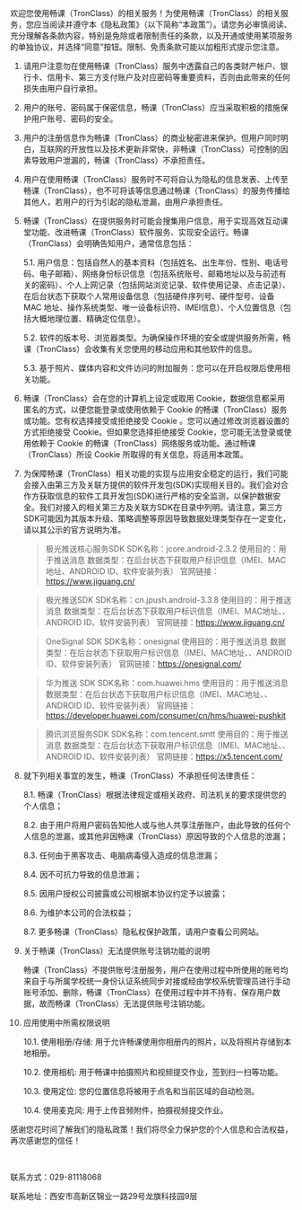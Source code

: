 欢迎您使用畅课（TronClass）的相关服务！为使用畅课（TronClass）的相关服务，您应当阅读并遵守本《隐私政策》（以下简称“本政策”）。请您务必审慎阅读、充分理解各条款内容，特别是免除或者限制责任的条款，以及开通或使用某项服务的单独协议，并选择“同意”按钮。限制、免责条款可能以加粗形式提示您注意。

1. 请用户注意勿在使用畅课（TronClass）服务中透露自己的各类财产帐户、银行卡、信用卡、第三方支付账户及对应密码等重要资料，否则由此带来的任何损失由用户自行承担。

2. 用户的账号、密码属于保密信息，畅课（TronClass）应当采取积极的措施保护用户账号、密码的安全。

3. 用户的注册信息作为畅课（TronClass）的商业秘密进来保护。但用户同时明白，互联网的开放性以及技术更新非常快，非畅课（TronClass）可控制的因素导致用户泄漏的，畅课（TronClass）不承担责任。

4. 用户在使用畅课（TronClass）服务时不可将自认为隐私的信息发表、上传至畅课（TronClass），也不可将该等信息通过畅课（TronClass）的服务传播给其他人，若用户的行为引起的隐私泄漏，由用户承担责任。

5. 畅课（TronClass）在提供服务时可能会搜集用户信息，用于实现高效互动课堂功能、改进畅课（TronClass）软件服务、实现安全运行。畅课（TronClass）会明确告知用户，通常信息包括：
   
    5.1. 用户信息：包括自然人的基本资料（包括姓名、出生年份、性别、电话号码、电子邮箱）、网络身份标识信息（包括系统账号、邮箱地址以及与前述有关的密码）、个人上网记录（包括网站浏览记录、软件使用记录、点击记录）、在后台状态下获取个人常用设备信息（包括硬件序列号、硬件型号、设备 MAC 地址、操作系统类型、唯一设备标识符、IMEI信息）、个人位置信息（包括大概地理位置、精确定位信息）。
   
    5.2. 软件的版本号、浏览器类型。为确保操作环境的安全或提供服务所需，畅课（TronClass）会收集有关您使用的移动应用和其他软件的信息。
   
    5.3. 基于照片、媒体内容和文件访问的附加服务：您可以在开启权限后使用相关功能。
   
6. 畅课（TronClass）会在您的计算机上设定或取用 Cookie，数据信息都采用匿名的方式，以便您能登录或使用依赖于 Cookie 的畅课（TronClass）服务或功能。您有权选择接受或拒绝接受 Cookie 。您可以通过修改浏览器设置的方式拒绝接受 Cookie。但如果您选择拒绝接受 Cookie，您可能无法登录或使用依赖于 Cookie 的畅课（TronClass）网络服务或功能。通过畅课（TronClass）所设 Cookie 所取得的有关信息，将适用本政策。

7. 为保障畅课（TronClass）相关功能的实现与应用安全稳定的运行，我们可能会接入由第三方及关联方提供的软件开发包(SDK)实现相关目的。我们会对合作方获取信息的软件工具开发包(SDK)进行严格的安全监测，以保护数据安全。我们对接入的相关第三方及关联方SDK在目录中列明。请注意，第三方SDK可能因为其版本升级、策略调整等原因导致数据处理类型存在一定变化，请以其公示的官方说明为准。

    > 极光推送核心服务SDK
    > SDK名称：jcore.android-2.3.2
    > 使用目的：用于推送消息
    > 数据类型：在后台状态下获取用户标识信息（IMEI、MAC地址、ANDROID ID、软件安装列表）
    > 官网链接：https://www.jiguang.cn/

    > 极光推送SDK
    > SDK名称：cn.jpush.android-3.3.8
    > 使用目的：用于推送消息
    > 数据类型：在后台状态下获取用户标识信息（IMEI、MAC地址、、ANDROID ID、软件安装列表）
    > 官网链接：https://www.jiguang.cn/
   
    > OneSignal SDK
    > SDK名称：onesignal
    > 使用目的：用于推送消息
    > 数据类型：在后台状态下获取用户标识信息（IMEI、MAC地址、、ANDROID ID、软件安装列表）
    > 官网链接：https://onesignal.com/

    > 华为推送 SDK
    > SDK名称：com.huawei.hms
    > 使用目的：用于推送消息
    > 数据类型：在后台状态下获取用户标识信息（IMEI、MAC地址、、ANDROID ID、软件安装列表）
    > 官网链接：https://developer.huawei.com/consumer/cn/hms/huawei-pushkit

    > 腾讯浏览服务SDK
    > SDK名称：com.tencent.smtt
    > 使用目的：用于推送消息
    > 数据类型：在后台状态下获取用户标识信息（IMEI、MAC地址、、ANDROID ID、软件安装列表）
    > 官网链接：https://x5.tencent.com/


8. 就下列相关事宜的发生，畅课（TronClass）不承担任何法律责任：

    8.1. 畅课（TronClass）根据法律规定或相关政府、司法机关的要求提供您的个人信息；

    8.2. 由于用户将用户密码告知他人或与他人共享注册账户，由此导致的任何个人信息的泄漏，或其他非因畅课（TronClass）原因导致的个人信息的泄漏；

    8.3. 任何由于黑客攻击、电脑病毒侵入造成的信息泄漏；

    8.4. 因不可抗力导致的信息泄漏；

    8.5. 因用户授权公司披露或公司根据本协议约定予以披露；

    8.6. 为维护本公司的合法权益；

    8.7. 更多畅课（TronClass）隐私权保护政策，请用户查看公司网站。

9. 关于畅课（TronClass）无法提供账号注销功能的说明

    畅课（TronClass）不提供账号注册服务，用户在使用过程中所使用的账号均来自于与所属学校统一身份认证系统同步对接或经由学校系统管理员进行手动账号添加、删除，畅课（TronClass）在使用过程中并不持有、保存用户数据，故而畅课（TronClass）无法提供账号注销功能。


10. 应用使用中所需权限说明

    10.1. 使用相册/存储: 用于允许畅课使用你相册内的照片，以及将照片存储到本地相册。

    10.2. 使用相机: 用于畅课中拍摄照片和视频提交作业，签到扫一扫等功能。

    10.3. 使用定位: 您的位置信息将被用于点名和当前区域的自动检测。

    10.4. 使用麦克风: 用于上传音频附件，拍摄视频提交作业。


感谢您花时间了解我们的隐私政策！我们将尽全力保护您的个人信息和合法权益，再次感谢您的信任！

<br />
<p>联系方式：029-81118068</p>
<p>联系地址：西安市高新区锦业一路29号龙旗科技园9层</p>